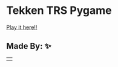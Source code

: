 # Tekken TRS Pygame


[Play it here!!](https://replit.com/@VividhPandey/tekkenGoD#main.py)



## Made By: ✨

<table>
  <tbody>
    <tr>
      <td align="center"><a href="https://github.com/VividhPandey003">
